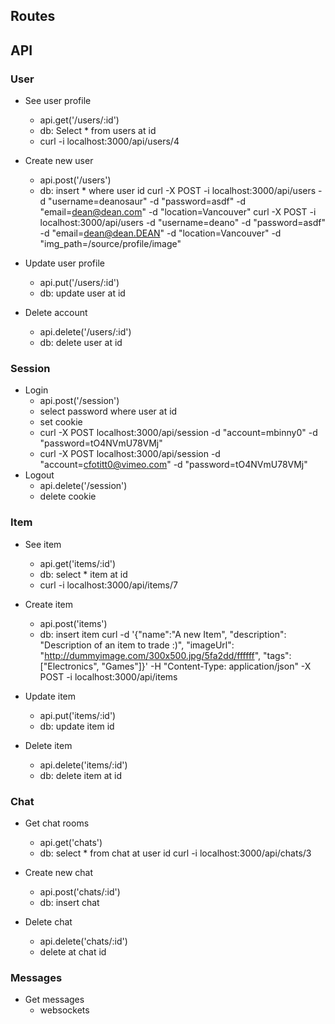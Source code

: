 Routes
------

API
---

### User

- See user profile
  - api.get('/users/:id')
  - db: Select * from users at id
  - curl -i localhost:3000/api/users/4
- Create new user
  - api.post('/users')
  - db: insert * where user id
  curl -X POST -i localhost:3000/api/users -d "username=deanosaur" -d "password=asdf" -d "email=dean@dean.com" -d "location=Vancouver"
  curl -X POST -i localhost:3000/api/users -d "username=deano" -d "password=asdf" -d "email=dean@dean.DEAN" -d "location=Vancouver" -d "img_path=/source/profile/image"
  
- Update user profile
  - api.put('/users/:id')
  - db: update user at id
- Delete account
  - api.delete('/users/:id')
  - db: delete user at id

### Session

- Login
  - api.post('/session')
  - select password where user at id
  - set cookie
  - curl -X POST localhost:3000/api/session -d "account=mbinny0" -d "password=tO4NVmU78VMj"
  - curl -X POST localhost:3000/api/session -d "account=cfotitt0@vimeo.com" -d "password=tO4NVmU78VMj"
- Logout
  - api.delete('/session')
  - delete cookie
### Item

- See item
  - api.get('items/:id')
  - db: select * item at id
  - curl -i localhost:3000/api/items/7

- Create item
  - api.post('items')
  - db: insert item 
    curl -d '{"name":"A new Item", "description": "Description of an item to trade :)", "imageUrl": "http://dummyimage.com/300x500.jpg/5fa2dd/ffffff", "tags": ["Electronics", "Games"]}' -H "Content-Type: application/json" -X POST -i localhost:3000/api/items


- Update item
  - api.put('items/:id')
  - db: update item id
- Delete item
  - api.delete('items/:id')
  - db: delete item at id

### Chat

- Get chat rooms
  - api.get('chats')
  - db: select * from chat at user id
  curl -i localhost:3000/api/chats/3

- Create new chat
  - api.post('chats/:id')
  - db: insert chat
- Delete chat
  - api.delete('chats/:id')
  - delete at chat id

### Messages

- Get messages
  - websockets
